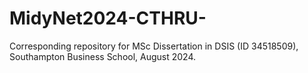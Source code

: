 # MidyNet2024-CTHRU-
Corresponding repository for MSc Dissertation in DSIS (ID 34518509), Southampton Business School,  August 2024.
